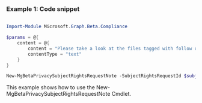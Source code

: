 ### Example 1: Code snippet

```powershell

Import-Module Microsoft.Graph.Beta.Compliance

$params = @{
	content = @{
		content = "Please take a look at the files tagged with follow up"
		contentType = "text"
	}
}

New-MgBetaPrivacySubjectRightsRequestNote -SubjectRightsRequestId $subjectRightsRequestId -BodyParameter $params

```
This example shows how to use the New-MgBetaPrivacySubjectRightsRequestNote Cmdlet.

